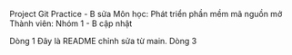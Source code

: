 Project Git Practice - B sửa
Môn học: Phát triển phần mềm mã nguồn mở
Thành viên: Nhóm 1 - B cập nhật

Dòng 1
Đây là README chỉnh sửa từ main.
Dòng 3

